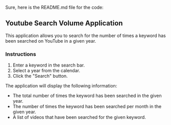 Sure, here is the README.md file for the code:

## Youtube Search Volume Application

This application allows you to search for the number of times a keyword has been searched on YouTube in a given year.

### Instructions

1. Enter a keyword in the search bar.
2. Select a year from the calendar.
3. Click the "Search" button.

The application will display the following information:

* The total number of times the keyword has been searched in the given year.
* The number of times the keyword has been searched per month in the given year.
* A list of videos that have been searched for the given keyword.
